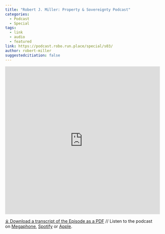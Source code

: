```yaml
---
title: "Robert J. Miller: Property & Sovereignty Podcast"
categories:
  - Podcast
  - Special
tags:
  - link
  - audio
  - featured
link: https://podcast.robo.run.place/special/s03/
author: robert-miller
suggestedcitiation: false
---
```

<iframe src="https://playlist.megaphone.fm/?p=AOOOI2818414790" width="100%" height="482" frameborder="0"></iframe>

[⤓ Download a transcript of the Episode as a PDF](https://podcast.robo.run.place/assets/pdfs/special/03-Robert-J-Miller-Property-Sovereignty.pdf) // Listen to the podcast on [Megaphone](https://megaphone.link/AOOOI9257433215), [Spotify](https://open.spotify.com/show/4VnMhbq2UJbu3fdehsQ66I) or [Apple](https://podcasts.apple.com/us/podcast/doctrine-of-christian-discovery/id1729219360). 